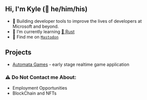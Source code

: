 ## Hi, I'm Kyle (🌈 he/him/his)

- 🔭 Building developer tools to improve the lives of developers at Microsoft and beyond.
- 🌱 I’m currently learning [🦀 Rust](https://www.rust-lang.org/)
- 🐘 Find me on <a href="https://hachyderm.io/@mcyamaha">`Mastodon`</a>

## Projects
- [Automata Games](https://automata.games) - early stage realtime game application

### ⚠️ Do Not Contact me About:
* Employment Opportunities
* BlockChain and NFTs

